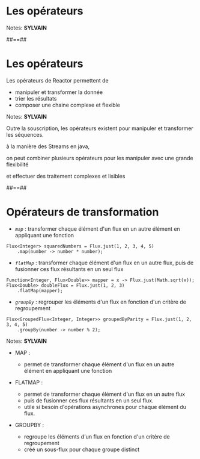 <!-- .slide: class="transition bg-pink" -->
# Les opérateurs

Notes:
**SYLVAIN**

##==##
<!-- .slide: -->

# Les opérateurs

Les opérateurs de Reactor permettent de
- manipuler et transformer la donnée
- trier les résultats
- composer une chaine complexe et flexible

Notes:
**SYLVAIN**

Outre la souscription, les opérateurs existent pour manipuler et transformer les séquences.

à la manière des Streams en java,

on peut combiner plusieurs opérateurs pour les manipuler avec une grande flexibilité

et effectuer des traitement complexes et lisibles

##==##
<!-- .slide: class="" -->

# Opérateurs de transformation

- _`map`_ : transformer chaque élément d'un flux en un autre élément en appliquant une fonction
```java[]
Flux<Integer> squaredNumbers = Flux.just(1, 2, 3, 4, 5)
    .map(number -> number * number);
```

- _`flatMap`_ : transformer chaque élément d'un flux en un autre flux, puis de fusionner ces flux résultants en un seul flux
```java[]
Function<Integer, Flux<Double>> mapper = x -> Flux.just(Math.sqrt(x));
Flux<Double> doubleFlux = Flux.just(1, 2, 3)
    .flatMap(mapper);
```

- _`groupBy`_ : regrouper les éléments d'un flux en fonction d'un critère de regroupement
```java[]
Flux<GroupedFlux<Integer, Integer>> groupedByParity = Flux.just(1, 2, 3, 4, 5)
    .groupBy(number -> number % 2);
```
 <!-- .element: class="list-fragment" -->

Notes:
**SYLVAIN**

* MAP : 
    - permet de transformer chaque élément d'un flux en un autre élément en appliquant une fonction

* FLATMAP : 
    - permet de transformer chaque élément d'un flux en un autre flux
    - puis de fusionner ces flux résultants en un seul flux. 
    - utile si besoin d'opérations asynchrones pour chaque élément du flux.

* GROUPBY : 
    - regroupe les éléments d'un flux en fonction d'un critère de regroupement
    - créé un sous-flux pour chaque groupe distinct



